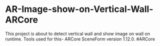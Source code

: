 # AR-Image-show-on-Vertical-Wall-ARCore

This project is about to detect vertical wall and show image on wall on runtime. Tools used for this- ARCore SceneForm version 1.12.0.
#ARCore
